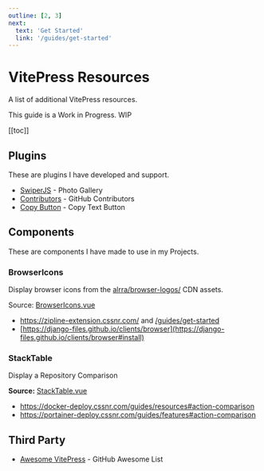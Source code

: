 ```yaml
---
outline: [2, 3]
next:
  text: 'Get Started'
  link: '/guides/get-started'
---
```


# VitePress Resources

A list of additional VitePress resources.

This guide is a Work in Progress. <Badge type="warning">WIP</Badge>

[[toc]]

## Plugins

These are plugins I have developed and support.

- [SwiperJS](https://github.com/cssnr/vitepress-swiper) - Photo Gallery
- [Contributors](https://github.com/cssnr/vitepress-plugin-contributors) - GitHub Contributors
- [Copy Button](https://github.com/cssnr/vitepress-plugin-copybutton) - Copy Text Button

## Components

These are components I have made to use in my Projects.

### BrowserIcons

Display browser icons from the [alrra/browser-logos/](https://github.com/alrra/browser-logos/) CDN assets.

Source: [BrowserIcons.vue](https://github.com/cssnr/zipline-extension-docs/blob/master/.vitepress/theme/components/BrowserIcons.vue)

- https://zipline-extension.cssnr.com/ and [/guides/get-started](https://zipline-extension.cssnr.com/guides/get-started#install)
- [https://django-files.github.io/clients/browser](https://django-files.github.io/clients/browser#install)

### StackTable

Display a Repository Comparison

**Source:** [StackTable.vue](https://github.com/cssnr/stack-deploy-docs/blob/master/.vitepress/theme/components/StackTable.vue)

- https://docker-deploy.cssnr.com/guides/resources#action-comparison
- https://portainer-deploy.cssnr.com/guides/features#action-comparison

## Third Party

- [Awesome VitePress](https://github.com/logicspark/awesome-vitepress-v1) - GitHub Awesome List
